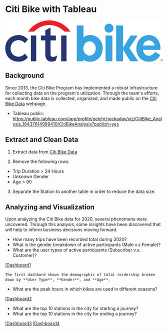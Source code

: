 # Citi Bike with Tableau
![Citi-Bikes](https://github.com/PeiDay/CitiBike_with_Tableau/blob/main/images/908px-Citi_Bike_logo.png)

## Background

  Since 2013, the Citi Bike Program has implemented a robust infrastructure for collecting data on the program's utilization. Through the team's efforts, each month bike data is collected, organized, and made public on the [Citi Bike Data](https://www.citibikenyc.com/system-data) webpage.

  * Tableau public: https://public.tableau.com/app/profile/peichi.hockaday/viz/CitiBike_Analysis_16437614999410/CitiBikeAnalysis?publish=yes


## Extract and Clean Data
1. Extract data from [Citi Bike Data](https://www.citibikenyc.com/system-data)

2. Remove the following rows: 
  * Trip Duration > 24 Hours
  * Unknown Gender
  * Age > 90 

3. Separate the Station to another table in order to reduce the data size.

## Analyzing and Visualization 
  Upon analyzing the Citi Bike data for 2020, several phenomena were uncovered. Through this analysis, some insights have been discovered that will help to inform business decisions moving forward.

  * How many trips have been recorded total during 2020?
  * What is the gender breakdown of active participants (Male v.s Female)?
  * What are the user types of active participants (Subscriber v.s. Customer)?

  [!Dashboard1](https://github.com/PeiDay/CitiBike_with_Tableau/blob/main/images/Dashboard1.png)

    The first dashbord shows the demographic of total reidership broken down by **User Type**, **Gender**, and **Age**.  
    

  * What are the peak hours in which bikes are used in different seasons?

  [!Dashboard2](https://github.com/PeiDay/CitiBike_with_Tableau/blob/main/images/Dashboard2.png)


  * What are the top 10 stations in the city for starting a journey?
  * What are the top 10 stations in the city for ending a journey?

  [!Dashboard3](https://github.com/PeiDay/CitiBike_with_Tableau/blob/main/images/Dashboard3.png)
  [!Dashboard4](https://github.com/PeiDay/CitiBike_with_Tableau/blob/main/images/Dashboard4.png)

